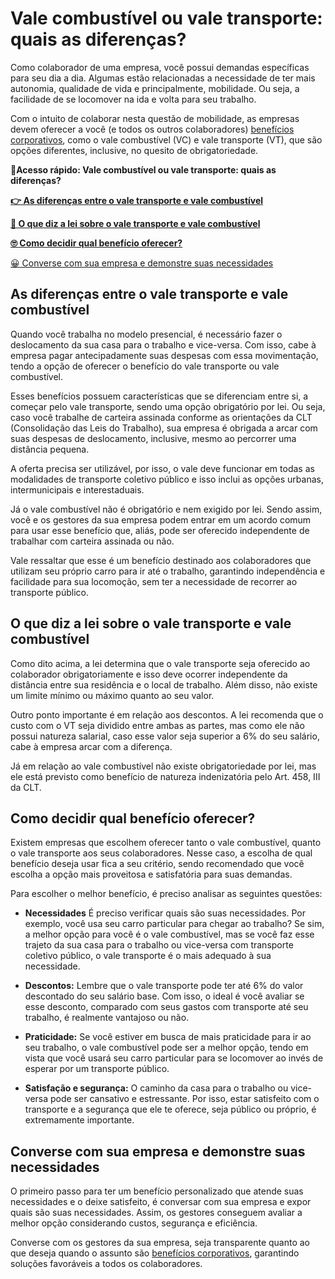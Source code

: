 # Vale combustível ou vale transporte: quais as diferenças?

Como colaborador de uma empresa, você possui demandas específicas para seu dia a dia. Algumas estão relacionadas a necessidade de ter mais autonomia, qualidade de vida e principalmente, mobilidade. Ou seja, a facilidade de se locomover na ida e volta para seu trabalho.

Com o intuito de colaborar nesta questão de mobilidade, as empresas devem oferecer a você (e todos os outros colaboradores) [benefícios corporativos](https://meubolso.mercadopago.com.br/beneficios-corporativos-empresa-deve-oferecer), como o vale combustível (VC) e vale transporte (VT), que são opções diferentes, inclusive, no quesito de obrigatoriedade.

**💙Acesso rápido: Vale combustível ou vale transporte: quais as diferenças?**

**[👉 As diferenças entre o vale transporte e vale combustível](#A)**

**[🤔 O que diz a lei sobre o vale transporte e vale combustível](#B)**

**[🙄 Como decidir qual benefício oferecer?](#C)**

[😀 Converse com sua empresa e demonstre suas necessidades](#D)

[](#)
## **As diferenças entre o vale transporte e vale combustível**

Quando você trabalha no modelo presencial, é necessário fazer o deslocamento da sua casa para o trabalho e vice-versa. Com isso, cabe à empresa pagar antecipadamente suas despesas com essa movimentação, tendo a opção de oferecer o benefício do vale transporte ou vale combustível.

Esses benefícios possuem características que se diferenciam entre si, a começar pelo vale transporte, sendo uma opção obrigatório por lei. Ou seja, caso você trabalhe de carteira assinada conforme as orientações da CLT (Consolidação das Leis do Trabalho), sua empresa é obrigada a arcar com suas despesas de deslocamento, inclusive, mesmo ao percorrer uma distância pequena.

A oferta precisa ser utilizável, por isso, o vale deve funcionar em todas as modalidades de transporte coletivo público e isso inclui as opções urbanas, intermunicipais e interestaduais.

Já o vale combustível não é obrigatório e nem exigido por lei. Sendo assim, você e os gestores da sua empresa podem entrar em um acordo comum para usar esse benefício que, aliás, pode ser oferecido independente de trabalhar com carteira assinada ou não.

Vale ressaltar que esse é um benefício destinado aos colaboradores que utilizam seu próprio carro para ir até o trabalho, garantindo independência e facilidade para sua locomoção, sem ter a necessidade de recorrer ao transporte público.

[](#)
## **O que diz a lei sobre o vale transporte e vale combustível**

Como dito acima, a lei determina que o vale transporte seja oferecido ao colaborador obrigatoriamente e isso deve ocorrer independente da distância entre sua residência e o local de trabalho. Além disso, não existe um limite mínimo ou máximo quanto ao seu valor.

Outro ponto importante é em relação aos descontos. A lei recomenda que o custo com o VT seja dividido entre ambas as partes, mas como ele não possui natureza salarial, caso esse valor seja superior a 6% do seu salário, cabe à empresa arcar com a diferença.

Já em relação ao vale combustível não existe obrigatoriedade por lei, mas ele está previsto como benefício de natureza indenizatória pelo Art. 458, III da CLT.

[](#)
## **Como decidir qual benefício oferecer?**

Existem empresas que escolhem oferecer tanto o vale combustível, quanto o vale transporte aos seus colaboradores. Nesse caso, a escolha de qual benefício deseja usar fica a seu critério, sendo recomendado que você escolha a opção mais proveitosa e satisfatória para suas demandas.

Para escolher o melhor benefício, é preciso analisar as seguintes questões:

- **Necessidades** É preciso verificar quais são suas necessidades. Por exemplo, você usa seu carro particular para chegar ao trabalho? Se sim, a melhor opção para você é o vale combustível, mas se você faz esse trajeto da sua casa para o trabalho ou vice-versa com transporte coletivo público, o vale transporte é o mais adequado à sua necessidade. 

- **Descontos:** Lembre que o vale transporte pode ter até 6% do valor descontado do seu salário base. Com isso, o ideal é você avaliar se esse desconto, comparado com seus gastos com transporte até seu trabalho, é realmente vantajoso ou não. 

- **Praticidade:** Se você estiver em busca de mais praticidade para ir ao seu trabalho, o vale combustível pode ser a melhor opção, tendo em vista que você usará seu carro particular para se locomover ao invés de esperar por um transporte público. 

- **Satisfação e segurança:** O caminho da casa para o trabalho ou vice-versa pode ser cansativo e estressante. Por isso, estar satisfeito com o transporte e a segurança que ele te oferece, seja público ou próprio, é extremamente importante.

[](#)
## **Converse com sua empresa e demonstre suas necessidades**

O primeiro passo para ter um benefício personalizado que atende suas necessidades e o deixe satisfeito, é conversar com sua empresa e expor quais são suas necessidades. Assim, os gestores conseguem avaliar a melhor opção considerando custos, segurança e eficiência.

Converse com os gestores da sua empresa, seja transparente quanto ao que deseja quando o assunto são [benefícios corporativos](https://conteudo.mercadopago.com.br/mercado-pago-beneficios-como-usar), garantindo soluções favoráveis a todos os colaboradores.